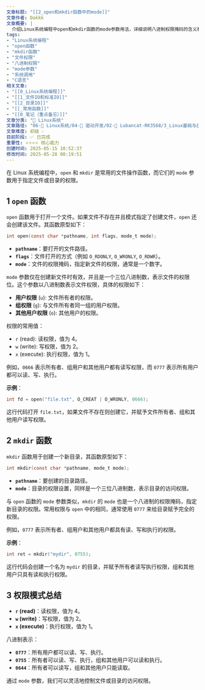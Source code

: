 ```yaml
---
文章标题: "[[2_open和mkdir函数中的mode]]" 
文章作者: Dakkk
文章概要: |
  介绍Linux系统编程中open和mkdir函数的mode参数用法，详细说明八进制权限掩码的含义和常用权限值设置方法。
tags:
- "Linux系统编程"
- "open函数"
- "mkdir函数"
- "文件权限"
- "八进制权限"
- "mode参数"
- "系统调用"
- "C语言"
相关文章:
- "[[0_Linux系统编程]]"
- "[[1_文件IO和标准IO]]"
- "[[2_目录IO]]"
- "[[_常用函数]]"
- "[[0_笔记（重点备忘）]]"
文章分类: "🐧 Linux系统"
文章路径: "06-🐧 Linux系统/04-🔌 驱动开发/02-💾 Lubancat-RK3568/3_Linux基础与应用开发实战/4_补充部分/2_open和mkdir函数中的mode.md"
文章难度: 初级 💧
目前阶段: ✅ 已完成
重要性: ⭐⭐⭐⭐ 核心能力
创建时间: 2025-05-15 10:52:37
修改时间: 2025-05-28 00:19:51
---
```


在 Linux 系统编程中，`open` 和 `mkdir` 是常用的文件操作函数，而它们的 `mode` 参数用于指定文件或目录的权限。
## 1 `open` 函数

`open` 函数用于打开一个文件。如果文件不存在并且模式指定了创建文件，`open` 还会创建该文件。其函数原型如下：
```c
int open(const char *pathname, int flags, mode_t mode);
```

- **`pathname`**：要打开的文件路径。
- **`flags`**：文件打开的方式（例如 `O_RDONLY`, `O_WRONLY`, `O_RDWR`）。
- **`mode`**：文件的权限掩码，指定新文件的权限，通常是一个数字。

`mode` 参数仅在创建新文件时有效，并且是一个三位八进制数，表示文件的权限位。这个参数以八进制数表示文件权限，具体的权限如下：
- **用户权限** (`u`): 文件所有者的权限。
- **组权限** (`g`): 与文件所有者同一组的用户权限。
- **其他用户权限** (`o`): 其他用户的权限。

权限的常用值：
- `r` (read): 读权限，值为 4。
- `w` (write): 写权限，值为 2。
- `x` (execute): 执行权限，值为 1。

例如，`0666` 表示所有者、组用户和其他用户都有读写权限，而 `0777` 表示所有用户都可以读、写、执行。

**示例**：
```c
int fd = open("file.txt", O_CREAT | O_WRONLY, 0666);
```

这行代码打开 `file.txt`，如果文件不存在则创建它，并赋予文件所有者、组和其他用户读写权限。

## 2 `mkdir` 函数

`mkdir` 函数用于创建一个新目录，其函数原型如下：
```c
int mkdir(const char *pathname, mode_t mode);
```

- **`pathname`**：要创建的目录路径。
- **`mode`**：目录的权限设置，同样是一个三位八进制数，表示目录的访问权限。

与 `open` 函数的 `mode` 参数类似，`mkdir` 的 `mode` 也是一个八进制的权限掩码，指定新目录的权限。常用权限与 `open` 中的相同，通常使用 `0777` 来给目录赋予完全的权限。

例如，`0777` 表示所有者、组用户和其他用户都具有读、写和执行的权限。

**示例**：
```c
int ret = mkdir("mydir", 0755);
```

这行代码会创建一个名为 `mydir` 的目录，并赋予所有者读写执行权限，组和其他用户只具有读和执行权限。

## 3 权限模式总结
- **`r` (read)**：读权限，值为 4。
- **`w` (write)**：写权限，值为 2。
- **`x` (execute)**：执行权限，值为 1。

八进制表示：
- **`0777`**：所有用户都可以读、写、执行。
- **`0755`**：所有者可以读、写、执行，组和其他用户可以读和执行。
- **`0644`**：所有者可以读写，组和其他用户只能读取。

通过 `mode` 参数，我们可以灵活地控制文件或目录的访问权限。